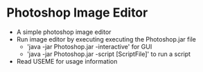 # Photoshop Image Editor
- A simple photoshop image editor
- Run image editor by executing executing the Photoshop.jar file
  - 'java -jar Photoshop.jar -interactive' for GUI
  - 'java -jar Photoshop.jar -script [ScriptFile]' to run a script
- Read USEME for usage information

